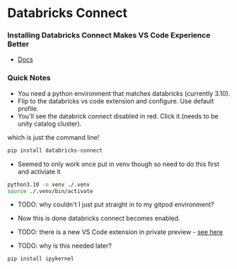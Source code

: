 # Databricks Connect

### Installing Databricks Connect Makes VS Code Experience Better

- [Docs](https://docs.databricks.com/en/dev-tools/vscode-ext/dev-tasks/databricks-connect.html)

### Quick Notes

- You need a python environment that matches databricks (currently 3.10).
- Flip to the databricks vs code extension and configure. Use default profile.
- You'll see the databrick connect disabled in red. Click it.(needs to be unity catalog cluster).

which is just the command line!
```bash
pip install databricks-connect
```

- Seemed to only work once put in venv though so need to do this first and activiate it

```bash
python3.10 -m venv ./.venv
source ./.venv/bin/activate
```

- TODO: why couldn't I just put straight in to my gitpod environment?

- Now this is done databricks connect becomes enabled.

- TODO: there is a new VS Code extension in private preview - [see here](https://docs.databricks.com/en/dev-tools/vscode-ext/dev-tasks/databricks-connect.html#run-or-debug-your-python-code-with-the-databricks-extension-for-visual-studio-code-version-2)

- TODO: why is this needed later?

```bash
pip install ipykernel
```
